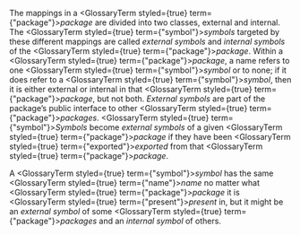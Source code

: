  



The mappings in a <GlossaryTerm styled={true} term={"package"}><i>package</i></GlossaryTerm> are divided into two classes, external and internal. The <GlossaryTerm styled={true} term={"symbol"}><i>symbols</i></GlossaryTerm> targeted by these different mappings are called *external symbols* and *internal symbols* of the <GlossaryTerm styled={true} term={"package"}><i>package</i></GlossaryTerm>. Within a <GlossaryTerm styled={true} term={"package"}><i>package</i></GlossaryTerm>, a name refers to one <GlossaryTerm styled={true} term={"symbol"}><i>symbol</i></GlossaryTerm> or to none; if it does refer to a <GlossaryTerm styled={true} term={"symbol"}><i>symbol</i></GlossaryTerm>, then it is either external or internal in that <GlossaryTerm styled={true} term={"package"}><i>package</i></GlossaryTerm>, but not both. *External symbols* are part of the package’s public interface to other <GlossaryTerm styled={true} term={"package"}><i>packages</i></GlossaryTerm>. <GlossaryTerm styled={true} term={"symbol"}><i>Symbols</i></GlossaryTerm> become *external symbols* of a given <GlossaryTerm styled={true} term={"package"}><i>package</i></GlossaryTerm> if they have been <GlossaryTerm styled={true} term={"exported"}><i>exported</i></GlossaryTerm> from that <GlossaryTerm styled={true} term={"package"}><i>package</i></GlossaryTerm>. 



A <GlossaryTerm styled={true} term={"symbol"}><i>symbol</i></GlossaryTerm> has the same <GlossaryTerm styled={true} term={"name"}><i>name</i></GlossaryTerm> no matter what <GlossaryTerm styled={true} term={"package"}><i>package</i></GlossaryTerm> it is <GlossaryTerm styled={true} term={"present"}><i>present</i></GlossaryTerm> in, but it might be an *external symbol* of some <GlossaryTerm styled={true} term={"package"}><i>packages</i></GlossaryTerm> and an *internal symbol* of others. 



